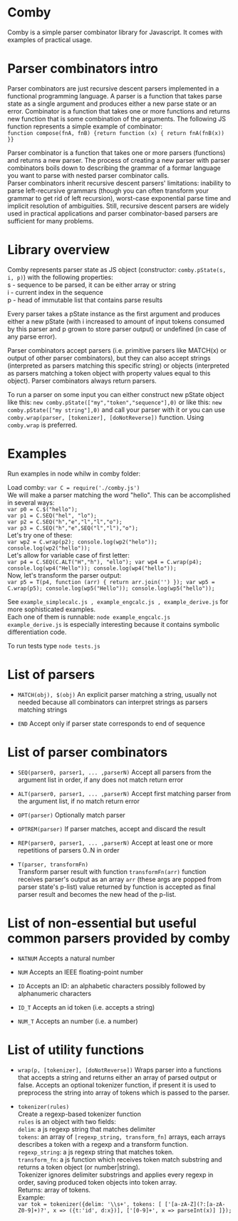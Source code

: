 # Comby

Comby is a simple parser combinator library for Javascript. It comes with examples of practical usage.

# Parser combinators intro

Parser combinators are just recursive descent parsers implemented in a functional programming language.
A parser is a function that takes parse state as a single argument and produces either a new parse state or an error.
Combinator is a function that takes one or more functions and returns new function that is some combination of the arguments.
The following JS function represents a simple example of combinator:  
`function compose(fnA, fnB) {return function (x) { return fnA(fnB(x)) }}`  

Parser combinator is a function that takes one or more parsers (functions) and returns a new parser. The process of creating a new parser with parser combinators boils down to describing the grammar of a formar language you want to parse with nested parser combinator calls.  
Parser combinators inherit recursive descent parsers'  limitations: inability to parse left-recursive grammars (though you can often transform your grammar to get rid of left recursion), worst-case exponential parse time and implicit resolution of ambiguities. Still, recursive descent parsers are widely used in practical applications and parser combinator-based parsers are sufficient for many problems.  

# Library overview

Comby represents parser state as JS object (constructor: `comby.pState(s, i, p)`) with the following properties:  
s - sequence to be parsed, it can be either array or string  
i - current index in the sequence  
p - head of immutable list that contains parse results  

Every parser takes a pState instance as the first argument and produces either a new pState (with i increased to amount of input tokens consumed by this parser and p grown to store parser output) or undefined (in case of any parse error).

Parser combinators accept parsers (i.e. primitive parsers like MATCH(x) or output of other parser combinators), but they can also accept strings (interpreted as parsers matching this specific string) or objects (interpreted as parsers matching a token object with property values equal to this object). Parser combinators always return parsers.

To run a parser on some input you can either construct new pState object like this: `new comby.pState(["my","token","sequence"],0)` or like this: `new comby.pState(["my string"],0)` and call your parser with it or you can use `comby.wrap(parser, [tokenizer], [doNotReverse])` function. Using `comby.wrap` is preferred.  

# Examples

Run examples in node whilw in comby folder:  

Load comby: `var C = require('./comby.js')`  
We will make a parser matching the word "hello". This can be accomplished in several ways:  
`var p0 = C.$("hello");`  
`var p1 = C.SEQ("hel", "lo");`  
`var p2 = C.SEQ("h","e","l","l","o");`  
`var p3 = C.SEQ("h","e",SEQ("l","l"),"o");`  
Let's try one of these:  
`var wp2 = C.wrap(p2); console.log(wp2("helo")); console.log(wp2("hello"));`  
Let's allow for variable case of first letter:  
`var p4 = C.SEQ(C.ALT("H","h"), "ello"); var wp4 = C.wrap(p4); console.log(wp4("Hello")); console.log(wp4("hello"));`  
Now, let's transform the parser output:  
`var p5 = T(p4, function (arr) { return arr.join('') }); var wp5 = C.wrap(p5); console.log(wp5("Hello")); console.log(wp5("hello"));`  
  
See `example_simplecalc.js , example_engcalc.js , example_derive.js` for more sophisticated examples.  
Each one of them is runnable: `node example_engcalc.js`  
`example_derive.js` is especially interesting because it contains symbolic differentiation code.  

To run tests type `node tests.js`  

# List of parsers

* `MATCH(obj), $(obj)`
An explicit parser matching a string, usually not needed because all combinators can interpret strings as parsers matching strings

* `END`
Accept only if parser state corresponds to end of sequence

# List of parser combinators

* `SEQ(parser0, parser1, ... ,parserN)`
Accept all parsers from the argument list in order, if any does not match return error

* `ALT(parser0, parser1, ... ,parserN)`
Accept first matching parser from the argument list, if no match return error

* `OPT(parser)`
Optionally match parser

* `OPTREM(parser)`
If parser matches, accept and discard the result

* `REP(parser0, parser1, ... ,parserN)`
Accept at least one or more repetitions of parsers 0..N in order

* `T(parser, transformFn)`  
Transform parser result with function `transformFn(arr)`
function receives parser's output as an array `arr` (these args are popped from parser state's p-list)
value returned by function is accepted as final parser result and becomes the new head of the p-list.

# List of non-essential but useful common parsers provided by comby

* `NATNUM`
Accepts a natural number

* `NUM`
Accepts an IEEE floating-point number

* `ID`
Accepts an ID: an alphabetic characters possibly followed by alphanumeric characters

* `ID_T`
Accepts an id token (i.e. accepts a string)

* `NUM_T`
Accepts an number (i.e. a number)

# List of utility functions

* `wrap(p, [tokenizer], [doNotReverse])`
Wraps parser into a functions that accepts a string and returns either an array of parsed output or false.
Accepts an optional tokenizer function, if present it is used to preprocess the string into array of tokens which is passed to the parser.

* `tokenizer(rules)`  
Create a regexp-based tokenizer function  
`rules` is an object with two fields:  
`delim`: a js regexp string that matches delimiter  
`tokens`: an array of `[regexp_string, transform_fn]` arrays, each arrays describes a token with a regexp and a transform function.  
`regexp_string`: a js regexp string that matches token.  
`transform_fn`: a js function which receives token match substring and returns a token object (or number|string).  
Tokenizer ignores delimiter substrings and applies every regexp in order, saving produced token objects into token array.  
Returns: array of tokens.  
Example:  
`
var tok = tokenizer({delim: '\\s+',
           tokens: [
               ['[a-zA-Z](?:[a-zA-Z0-9]+)?', x => ({t:'id', d:x})],
               ['[0-9]+', x => parseInt(x)]
           ]});
`


